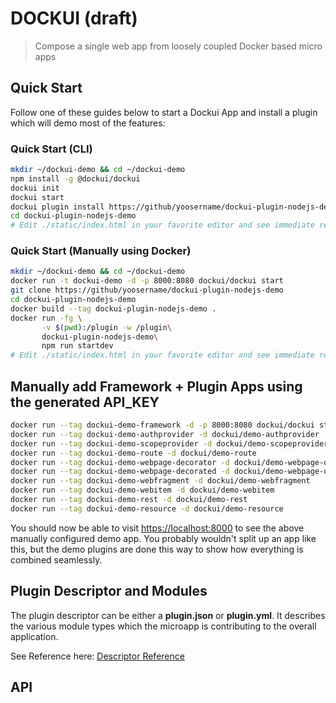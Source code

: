 # DOCKUI (draft)

> Compose a single web app from loosely coupled Docker based micro apps

## Quick Start

Follow one of these guides below to start a Dockui App and install a plugin which will demo most of the features:

### Quick Start (CLI)

```bash
mkdir ~/dockui-demo && cd ~/dockui-demo
npm install -g @dockui/dockui
dockui init
dockui start
dockui plugin install https://github/yoosername/dockui-plugin-nodejs-demo -y
cd dockui-plugin-nodejs-demo
# Edit ./static/index.html in your favorite editor and see immediate results @ http://localhost:8000/
```

### Quick Start (Manually using Docker)

```bash
mkdir ~/dockui-demo && cd ~/dockui-demo
docker run -t dockui-demo -d -p 8000:8080 dockui/dockui start
git clone https://github/yoosername/dockui-plugin-nodejs-demo
cd dockui-plugin-nodejs-demo
docker build --tag dockui-plugin-nodejs-demo .
docker run -fg \
       -v $(pwd):/plugin -w /plugin\
       dockui-plugin-nodejs-demo\
       npm run startdev
# Edit ./static/index.html in your favorite editor and see immediate results @ http://localhost:8000/
```

## Manually add Framework + Plugin Apps using the generated API_KEY

```bash
docker run --tag dockui-demo-framework -d -p 8000:8080 dockui/dockui start
docker run --tag dockui-demo-authprovider -d dockui/demo-authprovider
docker run --tag dockui-demo-scopeprovider -d dockui/demo-scopeprovider
docker run --tag dockui-demo-route -d dockui/demo-route
docker run --tag dockui-demo-webpage-decorator -d dockui/demo-webpage-decorator
docker run --tag dockui-demo-webpage-decorated -d dockui/demo-webpage-decorated
docker run --tag dockui-demo-webfragment -d dockui/demo-webfragment
docker run --tag dockui-demo-webitem -d dockui/demo-webitem
docker run --tag dockui-demo-rest -d dockui/demo-rest
docker run --tag dockui-demo-resource -d dockui/demo-resource
```

You should now be able to visit <https://localhost:8000> to see the above manually configured demo app. You probably wouldn't
split up an app like this, but the demo plugins are done this way to show how everything is combined seamlessly.

## Plugin Descriptor and Modules

The plugin descriptor can be either a **plugin.json** or **plugin.yml**. It describes the various module types which the microapp is contributing to the overall application.

See Reference here: [Descriptor Reference](src/plugin/reference_config.yml)

## API

<!-- Generated by documentation.js. Update this documentation by updating the source code. -->